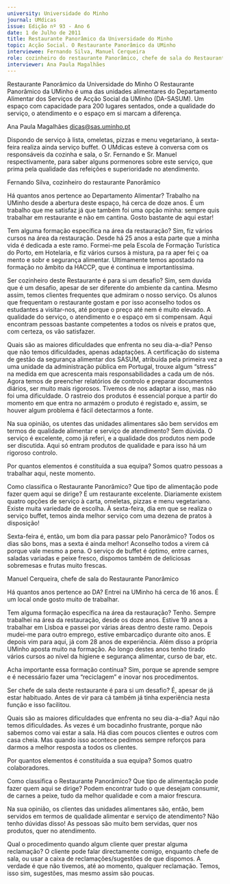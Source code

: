 ```yaml
---
university: Universidade do Minho
journal: UMdicas
issue: Edição nº 93 - Ano 6
date: 1 de Julho de 2011
title: Restaurante Panorâmico da Universidade do Minho
topic: Acção Social. O Restaurante Panorâmico da UMinho
interviewee: Fernando Silva, Manuel Cerqueira
role: cozinheiro do restaurante Panorâmico, chefe de sala do Restaurante Panorâmico
interviewer: Ana Paula Magalhães
---
```




Restaurante Panorâmico da Universidade do Minho
O Restaurante Panorâmico da UMinho é uma das unidades
alimentares do Departamento Alimentar dos Serviços de Acção
Social da UMinho (DA-SASUM). Um espaço com capacidade para
200 lugares sentados, onde a qualidade do serviço, o atendimento e o espaço em si marcam a diferença.


Ana Paula Magalhães
dicas@sas.uminho.pt


Dispondo de serviço à lista, omeletas,
pizzas e menu vegetariano, à sexta-feira
realiza ainda serviço buffet. O UMdicas
esteve à conversa com os responsáveis
da cozinha e sala, o Sr. Fernando e Sr.
Manuel respectivamente, para saber
alguns pormenores sobre este serviço,
que prima pela qualidade das refeições
e superioridade no atendimento.


Fernando Silva, cozinheiro do
restaurante Panorâmico


Há quantos anos pertence ao
Departamento Alimentar?
Trabalho na UMinho desde a abertura
deste espaço, há cerca de doze anos. É
um trabalho que me satisfaz já que
também foi uma opção minha: sempre
quis trabalhar em restaurante e não em
cantina. Gosto bastante de aqui estar!


Tem alguma formação específica na
área da restauração?
Sim, fiz vários cursos na área da
restauração. Desde há 25 anos a esta
parte que a minha vida é dedicada a este
ramo. Formei-me pela Escola de
Formação Turística do Porto, em
Hotelaria, e fiz vários cursos à mistura,
pa ra aper fei ç oa mento e sobr e
segurança alimentar. Ultimamente
temos apostado na formação no âmbito
da HACCP, que é contínua e
importantíssima.


Ser cozinheiro deste Restaurante é
para si um desafio?
Sim, sem duvida que é um desafio,
apesar de ser diferente do ambiente da
cantina. Mesmo assim, temos clientes
frequentes que admiram o nosso
serviço.
Os alunos que frequentam o restaurante
gostam e por isso aconselho todos os
estudantes a visitar-nos, até porque o
preço até nem é muito elevado. A
qualidade do serviço, o atendimento e o
espaço em si compensam. Aqui
encontram pessoas bastante
competentes a todos os níveis e pratos
que, com certeza, os vão satisfazer.


Quais são as maiores dificuldades que
enfrenta no seu dia-a-dia?
Penso que não temos dificuldades,
apenas adaptações. A certificação do
sistema de gestão da segurança
alimentar dos SASUM, atribuída pela
primeira vez a uma unidade da
administração pública em Portugal,
trouxe algum “stress” na medida em que
acrescenta mais responsabilidades a
cada um de nós.
Agora temos de preencher relatórios de
controlo e preparar documentos diários,
ser muito mais rigorosos. Tivemos de
nos adaptar a isso, mas não foi uma
dificuldade. O rastreio dos produtos é
essencial porque a partir do momento
em que entra no armazém o produto é
registado e, assim, se houver algum
problema é fácil detectarmos a fonte.


Na sua opinião, os utentes das
unidades alimentares são bem
servidos em termos de qualidade
alimentar e serviço de atendimento?
Sem dúvida. O serviço é excelente, como
já referi, e a qualidade dos produtos nem
pode ser discutida. Aqui só entram
produtos de qualidade e para isso há um
rigoroso controlo.


Por quantos elementos é constituída a
sua equipa?
Somos quatro pessoas a trabalhar aqui,
neste momento.


Como classifica o Restaurante
Panorâmico? Que tipo de alimentação
pode fazer quem aqui se dirige?
É um restaurante excelente.
Diariamente existem quatro opções de
serviço à carta, omeletas, pizzas e menu
vegetariano. Existe muita variedade de
escolha. À sexta-feira, dia em que se
realiza o serviço buffet, temos ainda
melhor serviço com uma dezena de
pratos à disposição!


Sexta-feira é, então, um bom dia para
passar pelo Panorâmico?
Todos os dias são bons, mas a sexta é
ainda melhor! Aconselho todos a virem
cá porque vale mesmo a pena. O serviço
de buffet é óptimo, entre carnes,
saladas variadas e peixe fresco,
dispomos também de deliciosas
sobremesas e frutas muito frescas.


Manuel Cerqueira, chefe de sala do
Restaurante Panorâmico


Há quantos anos pertence ao DA?
Entrei na UMinho há cerca de 16 anos. É
um local onde gosto muito de trabalhar.


Tem alguma formação específica na
área da restauração?
Tenho. Sempre trabalhei na área da
restauração, desde os doze anos. Estive
19 anos a trabalhar em Lisboa e passei
por várias áreas dentro deste ramo.
Depois mudei-me para outro emprego,
estive embarcadiço durante oito anos. E
depois vim para aqui, já com 28 anos de
experiência.
Além disso a própria UMinho aposta
muito na formação. Ao longo destes
anos tenho tirado vários cursos ao nível
da higiene e segurança alimentar, curso
de bar, etc.


Acha importante essa formação
contínua?
Sim, porque se aprende sempre e é
necessário fazer uma “reciclagem” e
inovar nos procedimentos.


Ser chefe de sala deste restaurante é
para si um desafio?
É, apesar de já estar habituado. Antes de
vir para cá também já tinha experiência
nesta função e isso facilitou.


Quais são as maiores dificuldades que
enfrenta no seu dia-a-dia?
Aqui não temos dificuldades. Às vezes é
um bocadinho frustrante, porque não
sabemos como vai estar a sala. Há dias
com poucos clientes e outros com casa
cheia. Mas quando isso acontece
pedimos sempre reforços para darmos
a melhor resposta a todos os clientes.


Por quantos elementos é constituída a
sua equipa?
Somos quatro colaboradores.


Como classifica o Restaurante
Panorâmico? Que tipo de alimentação
pode fazer quem aqui se dirige?
Podem encontrar tudo o que desejam
consumir, de carnes a peixe, tudo da
melhor qualidade e com a maior
frescura.


Na sua opinião, os clientes das
unidades alimentares são, então, bem
servidos em termos de qualidade
alimentar e serviço de atendimento?
Não tenho dúvidas disso! As pessoas
são muito bem servidas, quer nos
produtos, quer no atendimento.


Qual o procedimento quando algum
cliente quer prestar alguma
reclamação?
O cliente pode falar directamente
comigo, enquanto chefe de sala, ou usar
a caixa de reclamações/sugestões de
que dispomos.
A verdade é que não tivemos, até ao
momento, qualquer reclamação. Temos,
isso sim, sugestões, mas mesmo assim
são poucas.